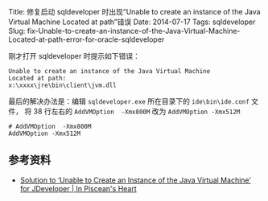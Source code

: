 Title: 修复启动 sqldeveloper 时出现“Unable to create an instance of the Java Virtual Machine Located at path”错误
Date: 2014-07-17
Tags: sqldeveloper
Slug: fix-Unable-to-create-an-instance-of-the-Java-Virtual-Machine-Located-at-path-error-for-oracle-sqldeveloper

刚才打开 sqldeveloper 时提示如下错误：

    Unable to create an instance of the Java Virtual Machine
    Located at path:
    x:\xxxx\jre\bin\client\jvm.dll

最后的解决办法是：编辑 `sqldeveloper.exe` 所在目录下的 `ide\bin\ide.conf` 文件，
将 38 行左右的 `AddVMOption  -Xmx800M` 改为 `AddVMOption -Xmx512M`

    # AddVMOption  -Xmx800M
    AddVMOption -Xmx512M


## 参考资料

* [Solution to ‘Unable to Create an Instance of the Java Virtual Machine’ for JDeveloper | In Piscean's Heart ](http://pisceansheart.wordpress.com/2009/08/06/solution-to-unable-to-create-an-instance-of-the-java-virtual-machine-for-jdeveloper/)